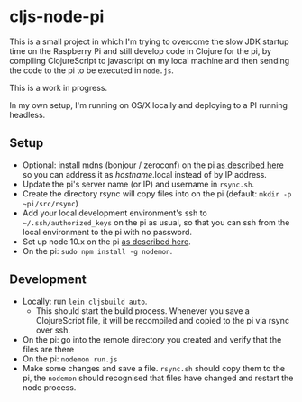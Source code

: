 # cljs-node-pi

This is a small project in which I'm trying to overcome the slow JDK startup time
on the Raspberry Pi and still develop code in Clojure for the pi, by compiling 
ClojureScript to javascript on my local machine and then sending the code to the 
pi to be executed in `node.js`.

This is a work in progress.

In my own setup, I'm running on OS/X locally and deploying to a PI running headless.

## Setup

* Optional: install mdns (bonjour / zeroconf) on the pi 
  [as described here](http://www.raspberrypi.org/forums/viewtopic.php?f=66&t=18207)
  so you can address it as _hostname_.local instead of by IP address.
* Update the pi's server name (or IP) and username in `rsync.sh`.
* Create the directory rsync will copy files into on the pi (default: 
  `mkdir -p ~pi/src/rsync`)
* Add your local development environment's ssh to `~/.ssh/authorized_keys` on the 
  pi as usual, so that you can ssh from the local environment to the pi with no password.
* Set up node 10.x on the pi 
  [as described here](http://nodered.org/docs/hardware/raspberrypi.html).
* On the pi: `sudo npm install -g nodemon`.

## Development

* Locally: run `lein cljsbuild auto`.
  * This should start the build process. Whenever you save a ClojureScript file, it will
    be recompiled and copied to the pi via rsync over ssh.
* On the pi: go into the remote directory you created and verify that the files are there
* On the pi: `nodemon run.js`
* Make some changes and save a file. `rsync.sh` should copy them to the pi, the `nodemon`
  should recognised that files have changed and restart the node process.
